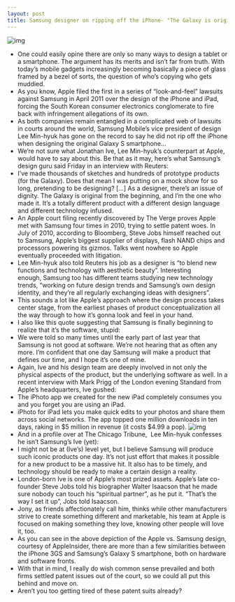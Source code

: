 ```yaml
---
layout: post
title: Samsung designer on ripping off the iPhone- "The Galaxy is original from the beginning"
---
```

![img](http://media.idownloadblog.com/wp-content/uploads/2012/03/Desing-comparison-Apple-vs-Samsung-products.jpg)
* One could easily opine there are only so many ways to design a tablet or a smartphone. The argument has its merits and isn’t far from truth. With today’s mobile gadgets increasingly becoming basically a piece of glass framed by a bezel of sorts, the question of who’s copying who gets muddied.
* As you know, Apple filed the first in a series of “look-and-feel” lawsuits against Samsung in April 2011 over the design of the iPhone and iPad, forcing the South Korean consumer electronics conglomerate to fire back with infringement allegations of its own.
* As both companies remain entangled in a complicated web of lawsuits in courts around the world, Samsung Mobile’s vice president of design Lee Min-hyuk has gone on the record to say he did not rip off the iPhone when designing the original Galaxy S smartphone…
* We’re not sure what Jonathan Ive, Lee Min-hyuk’s counterpart at Apple, would have to say about this. Be that as it may, here’s what Samsung’s design guru said Friday in an interview with Reuters:
* I’ve made thousands of sketches and hundreds of prototype products (for the Galaxy). Does that mean I was putting on a mock show for so long, pretending to be designing? […] As a designer, there’s an issue of dignity. The Galaxy is original from the beginning, and I’m the one who made it. It’s a totally different product with a different design language and different technology infused.
* An Apple court filing recently discovered by The Verge proves Apple met with Samsung four times in 2010, trying to settle patent woes. In July of 2010, according to Bloomberg, Steve Jobs himself reached out to Samsung, Apple’s biggest supplier of displays, flash NAND chips and processors powering its gizmos. Talks went nowhere so Apple eventually proceeded with litigation.
* Lee Min-hyuk also told Reuters his job as a designer is “to blend new functions and technology with aesthetic beauty”. Interesting enough, Samsung too has different teams studying new technology trends, “working on future design trends and Samsung’s own design identity, and they’re all regularly exchanging ideas with designers”.
* This sounds a lot like Apple’s approach where the design process takes center stage, from the earliest phases of product conceptualization all the way through to how it’s gonna look and feel in your hand.
* I also like this quote suggesting that Samsung is finally beginning to realize that it’s the software, stupid:
* We were told so many times until the early part of last year that Samsung is not good at software. We’re not hearing that as often any more. I’m confident that one day Samsung will make a product that defines our time, and I hope it’s one of mine.
* Again, Ive and his design team are deeply involved in not only the physical aspects of the product, but the underlying software as well. In a recent interview with Mark Prigg of the London evening Standard from Apple’s headquarters, Ive gushed:
* The iPhoto app we created for the new iPad completely consumes you and you forget you are using an iPad.
* iPhoto for iPad lets you make quick edits to your photos and share them across social networks. The app topped one million downloads in ten days, raking in $5 million in revenue (it costs $4.99 a pop).
![img](http://media.idownloadblog.com/wp-content/uploads/2012/03/Jonathan-Ive-headshot-and-title.jpg)
* And in a profile over at The Chicago Tribune,  Lee Min-hyuk confesses he isn’t Samsung’s Ive (yet):
* I might not be at (Ive’s) level yet, but I believe Samsung will produce such iconic products one day. It’s not just effort that makes it possible for a new product to be a massive hit. It also has to be timely, and technology should be ready to make a certain design a reality.
* London-born Ive is one of Apple’s most prized assets. Apple’s late co-founder Steve Jobs told his biographer Walter Isaacson that he made sure nobody can touch his “spiritual partner”, as he put it. “That’s the way I set it up”, Jobs told Isaacson.
* Jony, as friends affectionately call him, thinks while other manufacturers strive to create something different and marketable, his team at Apple is focused on making something they love, knowing other people will love it, too.
* As you can see in the above depiction of the Apple vs. Samsung design, courtesy of AppleInsider, there are more than a few similarities between the iPhone 3GS and Samsung’s Galaxy S smartphone, both on hardware and software fronts.
* With that in mind, I really do wish common sense prevailed and both firms settled patent issues out of the court, so we could all put this behind and move on.
* Aren’t you too getting tired of these patent suits already?

